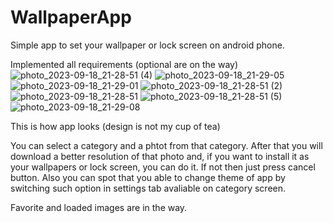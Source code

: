 # WallpaperApp
Simple app to set your wallpaper or lock screen on android phone.

Implemented all requirements (optional are on the way)
![photo_2023-09-18_21-28-51 (4)](https://github.com/nightflav/WallpaperApp/assets/112074809/3dc922a2-e5bf-4cc7-a153-b2c740f19a18)
![photo_2023-09-18_21-29-05](https://github.com/nightflav/WallpaperApp/assets/112074809/42c119de-7454-4583-a5c7-cc425c44926e)
![photo_2023-09-18_21-29-01](https://github.com/nightflav/WallpaperApp/assets/112074809/862d2f21-ed10-477f-a2d7-7e0c95295df9)
![photo_2023-09-18_21-28-51 (2)](https://github.com/nightflav/WallpaperApp/assets/112074809/9fa9382c-65b9-45a3-9df6-cf4da6d23056)
![photo_2023-09-18_21-28-51](https://github.com/nightflav/WallpaperApp/assets/112074809/b59b602d-ec6c-483b-af5c-5045a3919c94)
![photo_2023-09-18_21-28-51 (5)](https://github.com/nightflav/WallpaperApp/assets/112074809/9586ea1b-bafa-461d-8d96-58f08378732a)
![photo_2023-09-18_21-29-08](https://github.com/nightflav/WallpaperApp/assets/112074809/56107bf7-cceb-4ebb-a202-5e532f542a0d)

This is how app looks (design is not my cup of tea)

You can select a category and a phtot from that category. After that you will download a better resolution of that photo and, if you want to
install it as your wallpapers or lock screen, you can do it. If not then just press cancel button. Also you can spot that you able to change 
theme of app by switching such option in settings tab avaliable on category screen.

Favorite and loaded images are in the way.

